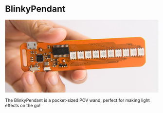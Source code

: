 # BlinkyPendant


![image](https://github.com/Blinkinlabs/BlinkyPendant/raw/master/documentation/blinkypendant.jpg)

The BlinkyPendant is a pocket-sized POV wand, perfect for making light effects on the go!
